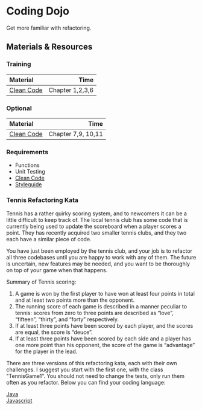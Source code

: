 # Coding Dojo
Get more familiar with refactoring.

## Materials & Resources

### Training
| Material | Time |
|:---------|-----:|
|[Clean Code](https://github.com/greenfox-academy/teaching-materials/tree/master/material/clean-code)|Chapter 1,2,3,6|

### Optional
| Material | Time |
|:---------|-----:|
|[Clean Code](http://lmgtfy.com/?q=clean+code+pdf)|Chapter 7,9, 10,11|


### Requirements
- Functions
- Unit Testing
- [Clean Code](https://github.com/greenfox-academy/teaching-materials/tree/master/material/clean-code)
- [Styleguide](https://github.com/greenfox-academy/teaching-materials/tree/master/styleguide)

### Tennis Refactoring Kata
Tennis has a rather quirky scoring system, and to newcomers it
can be a little difficult to keep track of. The local tennis club has
some code that is currently being used to update the scoreboard
when a player scores a point. They has recently acquired
two smaller tennis clubs, and they two each have a similar piece of code.

You have just been employed by the tennis club, and your job
is to refactor all three codebases until you are happy to
work with any of them. The future is uncertain, new features may
be needed, and you want to be thoroughly on top of your game when
that happens.

Summary of Tennis scoring:
1. A game is won by the first player to have won at least four points
in total and at least two points more than the opponent.
2. The running score of each game is described in a manner peculiar
to tennis: scores from zero to three points are described as “love”,
“fifteen”, “thirty”, and “forty” respectively.
3. If at least three points have been scored by each player, and the
scores are equal, the score is “deuce”.
4. If at least three points have been scored by each side and a player
has one more point than his opponent, the score of the game is “advantage” for the player in the lead.

There are three versions of this refactoring kata, each with their own challenges. I suggest you start with the first one, with the class "TennisGame1".
You should not need to change the tests, only run them often as you refactor. Below you can find your coding language:

[Java](java/)</br>
[Javascript](javascript/)
